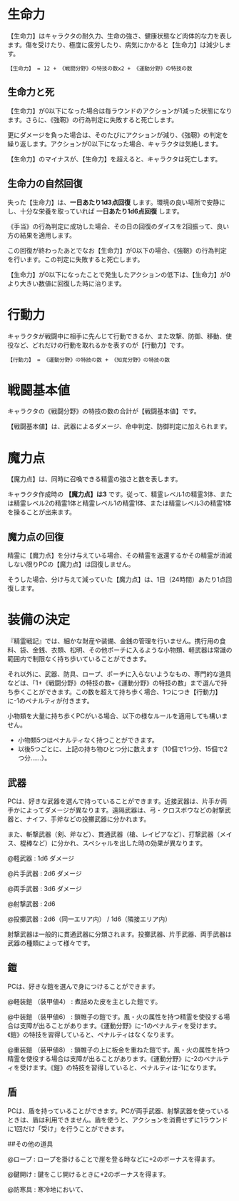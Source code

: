 # 生命力

【生命力】はキャラクタの耐久力、生命の強さ、健康状態など肉体的な力を表します。傷を受けたり、極度に疲労したり、病気にかかると【生命力】は減少します。

    【生命力】 = 12 + 《戦闘分野》の特技の数x2 + 《運動分野》の特技の数

## 生命力と死

【生命力】が0以下になった場合は毎ラウンドのアクションが1減った状態になります。さらに、《強靭》の行為判定に失敗すると死亡します。

更にダメージを負った場合は、そのたびにアクションが減り、《強靭》の判定を繰り返します。アクションが0以下になった場合、キャラクタは気絶します。

【生命力】のマイナスが、【生命力】を超えると、キャラクタは死亡します。

## 生命力の自然回復

失った【生命力】は、__一日あたり1d3点回復__ します。環境の良い場所で安静にし、十分な栄養を取っていれば __一日あたり1d6点回復__ します。

《手当》の行為判定に成功した場合、その日の回復のダイスを2回振って、良い方の結果を適用します。

この回復が終わったあとでなお【生命力】が0以下の場合、《強靭》の行為判定を行います。この判定に失敗すると死亡します。

【生命力】が0以下になったことで発生したアクションの低下は、【生命力】が0より大きい数値に回復した時に治ります。

# 行動力

キャラクタが戦闘中に相手に先んじて行動できるか、また攻撃、防御、移動、使役など、どれだけの行動を取れるかを表すのが【行動力】です。

    【行動力】 = 《運動分野》の特技の数 + 《知覚分野》の特技の数


# 戦闘基本値

キャラクタの《戦闘分野》の特技の数の合計が【戦闘基本値】です。

【戦闘基本値】は、武器によるダメージ、命中判定、防御判定に加えられます。

# 魔力点

【魔力点】は、同時に召喚できる精霊の強さと数を表します。

キャラクタ作成時の __【魔力点】は3__ です。従って、精霊レベル1の精霊3体、または精霊レベル2の精霊1体と精霊レベル1の精霊1体、または精霊レベル3の精霊1体を操ることが出来ます。

## 魔力点の回復

精霊に【魔力点】を分け与えている場合、その精霊を返還するかその精霊が消滅しない限りPCの【魔力点】は回復しません。

そうした場合、分け与えて減っていた【魔力点】は、1日（24時間）あたり1点回復します。


# 装備の決定

『精霊戦記』では、細かな財産や装備、金銭の管理を行いません。携行用の食料、袋、金銭、衣類、松明、その他ポーチに入るような小物類、軽武器は常識の範囲内で制限なく持ち歩いていることができます。

それ以外に、武器、防具、ロープ、ポーチに入らないようなもの、専門的な道具などは、「1+《戦闘分野》の特技の数+《運動分野》の特技の数」まで選んで持ち歩くことができます。この数を超えて持ち歩く場合、1つにつき【行動力】に-1のペナルティが付きます。

小物類を大量に持ち歩くPCがいる場合、以下の様なルールを適用しても構いません。

* 小物類5つはペナルティなく持つことができます。
* 以後5つごとに、上記の持ち物ひとつ分に数えます（10個で1つ分、15個で2つ分……）。

## 武器

PCは、好きな武器を選んで持っていることができます。近接武器は、片手か両手かによってダメージが異なります。遠隔武器は、弓・クロスボウなどの射撃武器と、ナイフ、手斧などの投擲武器に分かれます。

また、斬撃武器（剣、斧など）、貫通武器（槍、レイピアなど）、打撃武器（メイス、棍棒など）に分かれ、スペシャルを出した時の効果が異なります。

@軽武器 : 1d6 ダメージ

@片手武器 : 2d6 ダメージ

@両手武器 : 3d6 ダメージ

@射撃武器 : 2d6

@投擲武器 : 2d6（同一エリア内） / 1d6（隣接エリア内）

射撃武器は一般的に貫通武器に分類されます。投擲武器、片手武器、両手武器は武器の種類によって様々です。

## 鎧

PCは、好きな鎧を選んで身につけることができます。

@軽装鎧 （装甲値4） : 煮詰めた皮を主とした鎧です。

@中装鎧 （装甲値6） : 鎖帷子の鎧です。風・火の属性を持つ精霊を使役する場合は支障が出ることがあります。《運動分野》に-1のペナルティを受けます。《鎧》の特技を習得していると、ペナルティはなくなります。

@重装鎧 （装甲値8） : 鎖帷子の上に板金を重ねた鎧です。風・火の属性を持つ精霊を使役する場合は支障が出ることがあります。《運動分野》に-2のペナルティを受けます。《鎧》の特技を習得していると、ペナルティは-1になります。

## 盾

PCは、盾を持っていることができます。PCが両手武器、射撃武器を使っているときは、盾は利用できません。盾を使うと、アクションを消費せずに1ラウンドに1回だけ「受け」を行うことができます。

##その他の道具

@ロープ : ロープを掛けることで崖を登る時などに+2のボーナスを得ます。

@鍵開け : 鍵をこじ開けるときに+2のボーナスを得ます。

@防寒具 : 寒冷地において、
